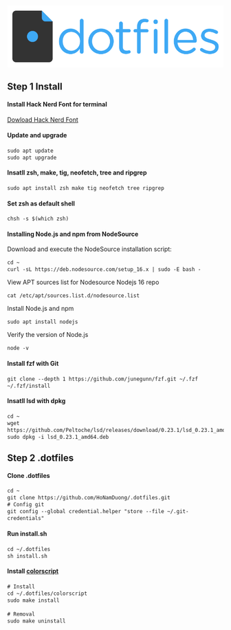 ![Dotfiles Image](./dotfiles.png)

## Step 1 Install

#### Install Hack Nerd Font for terminal

[Dowload Hack Nerd Font](https://github.com/ryanoasis/nerd-fonts/releases/download/v2.1.0/Hack.zip)

#### Update and upgrade

```
sudo apt update
sudo apt upgrade
```

#### Insatll zsh, make, tig, neofetch, tree and ripgrep

```
sudo apt install zsh make tig neofetch tree ripgrep
```

#### Set zsh as default shell

```
chsh -s $(which zsh)
```

#### Installing Node.js and npm from NodeSource

Download and execute the NodeSource installation script:

```
cd ~
curl -sL https://deb.nodesource.com/setup_16.x | sudo -E bash -
```

View APT sources list for Nodesource Nodejs 16 repo

```
cat /etc/apt/sources.list.d/nodesource.list
```

Install Node.js and npm

```
sudo apt install nodejs
```

Verify the version of Node.js

```
node -v
```

#### Install fzf with Git

```
git clone --depth 1 https://github.com/junegunn/fzf.git ~/.fzf
~/.fzf/install
```

#### Insatll lsd with dpkg

```
cd ~
wget https://github.com/Peltoche/lsd/releases/download/0.23.1/lsd_0.23.1_amd64.deb
sudo dpkg -i lsd_0.23.1_amd64.deb
```

## Step 2 .dotfiles

#### Clone .dotfiles

```
cd ~
git clone https://github.com/HoNamDuong/.dotfiles.git
# Config git
git config --global credential.helper "store --file ~/.git-credentials"
```

#### Run install.sh

```
cd ~/.dotfiles
sh install.sh
```

#### Install [colorscript](./colorscript/README.md)

```
# Install
cd ~/.dotfiles/colorscript
sudo make install

# Removal
sudo make uninstall
```
